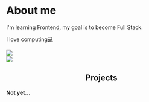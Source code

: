 <h1>About me</h1>
<p>I'm learning Frontend, my goal is to become Full Stack.</p>

<p>I love computing💻</p>
<div>
    <img src="https://komarev.com/ghpvc/?username=wychaa&label=Views of profile&color=0d0d0d&labelColor=222222&style=flat">
</div>
<div>
    <img src="https://img.shields.io/static/v1?label=Contact&message=contact@wycha.me&color=0d0d0d&labelColor=222222">
</div>
<h2 align= center>Projects</h2>
<p><strong>Not yet...<strong/></p>



